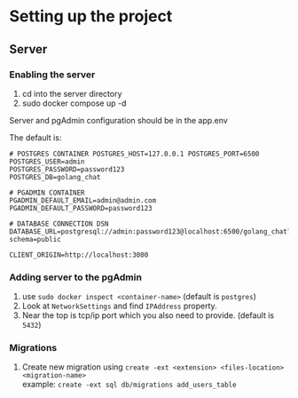 # Setting up the project
## Server 

### Enabling the server
1. cd into the server directory
2. sudo docker compose up -d

Server and pgAdmin configuration should be in the app.env

The default is:

```dotenv
# POSTGRES CONTAINER POSTGRES_HOST=127.0.0.1 POSTGRES_PORT=6500
POSTGRES_USER=admin
POSTGRES_PASSWORD=password123
POSTGRES_DB=golang_chat

# PGADMIN CONTAINER
PGADMIN_DEFAULT_EMAIL=admin@admin.com
PGADMIN_DEFAULT_PASSWORD=password123

# DATABASE CONNECTION DSN
DATABASE_URL=postgresql://admin:password123@localhost:6500/golang_chat?schema=public

CLIENT_ORIGIN=http://localhost:3000
```

### Adding server to the pgAdmin
1. use `sudo docker inspect <container-name>` (default is `postgres`)
2. Look at `NetworkSettings` and find `IPAddress` property.
3. Near the top is tcp/ip port which you also need to provide. (default is `5432`)

### Migrations
1. Create new migration using
    `create -ext <extension> <files-location> <migration-name>`  
    example: `create -ext sql db/migrations add_users_table`